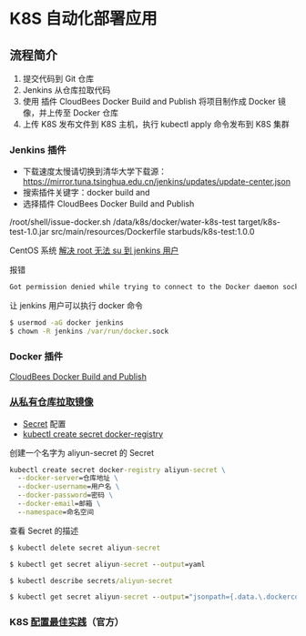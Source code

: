 # K8S 自动化部署应用

## 流程简介

1. 提交代码到 Git 仓库
2. Jenkins 从仓库拉取代码
3. 使用 插件 CloudBees Docker Build and Publish 将项目制作成 Docker 镜像，并上传至 Docker 仓库
4. 上传 K8S 发布文件到 K8S 主机，执行 kubectl apply 命令发布到 K8S 集群

### Jenkins 插件 
- 下载速度太慢请切换到清华大学下载源：https://mirror.tuna.tsinghua.edu.cn/jenkins/updates/update-center.json
- 搜索插件关键字：docker build and
- 选择插件 CloudBees Docker Build and Publish


/root/shell/issue-docker.sh /data/k8s/docker/water-k8s-test target/k8s-test-1.0.jar src/main/resources/Dockerfile starbuds/k8s-test:1.0.0

CentOS 系统 [解决 root 无法 su 到 jenkins 用户](https://blog.csdn.net/weixin_43819222/article/details/91038426)

报错

```cmd
Got permission denied while trying to connect to the Docker daemon socket at unix:///var/run/docker.sock
```

让 jenkins 用户可以执行 docker 命令

```cmd
$ usermod -aG docker jenkins
$ chown -R jenkins /var/run/docker.sock
```

### Docker 插件

[CloudBees Docker Build and Publish](https://plugins.jenkins.io/docker-build-publish/)

### [从私有仓库拉取镜像](https://kubernetes.io/zh/docs/tasks/configure-pod-container/pull-image-private-registry/)

- [Secret](https://kubernetes.io/zh/docs/concepts/configuration/secret/) 配置
- [kubectl create secret docker-registry](https://jamesdefabia.github.io/docs/user-guide/kubectl/kubectl_create_secret_docker-registry/)

创建一个名字为 aliyun-secret 的 Secret

```cmd
kubectl create secret docker-registry aliyun-secret \
  --docker-server=仓库地址 \
  --docker-username=用户名 \
  --docker-password=密码 \
  --docker-email=邮箱 \
  --namespace=命名空间
```

查看 Secret 的描述

```cmd
$ kubectl delete secret aliyun-secret

$ kubectl get secret aliyun-secret --output=yaml

$ kubectl describe secrets/aliyun-secret

$ kubectl get secret aliyun-secret --output="jsonpath={.data.\.dockerconfigjson}" | base64 --decode
```

### K8S [配置最佳实践](https://kubernetes.io/zh/docs/concepts/configuration/overview/)（官方）


